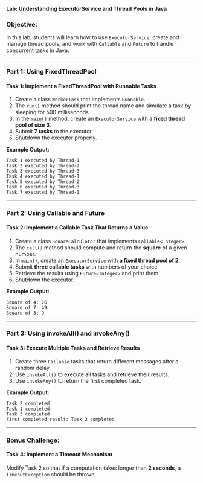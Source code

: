 **Lab: Understanding ExecutorService and Thread Pools in Java**

### **Objective:**
In this lab, students will learn how to use `ExecutorService`, create and manage thread pools, and work with `Callable` and `Future` to handle concurrent tasks in Java.

---
### **Part 1: Using FixedThreadPool**
#### **Task 1: Implement a FixedThreadPool with Runnable Tasks**
1. Create a class `WorkerTask` that implements `Runnable`.
2. The `run()` method should print the thread name and simulate a task by sleeping for 500 milliseconds.
3. In the `main()` method, create an `ExecutorService` with a **fixed thread pool of size 3**.
4. Submit **7 tasks** to the executor.
5. Shutdown the executor properly.

**Example Output:**
```
Task 1 executed by Thread-1
Task 2 executed by Thread-2
Task 3 executed by Thread-3
Task 4 executed by Thread-1
Task 5 executed by Thread-2
Task 6 executed by Thread-3
Task 7 executed by Thread-1
```
---
### **Part 2: Using Callable and Future**
#### **Task 2: Implement a Callable Task That Returns a Value**
1. Create a class `SquareCalculator` that implements `Callable<Integer>`.
2. The `call()` method should compute and return the **square** of a given number.
3. In `main()`, create an `ExecutorService` with **a fixed thread pool of 2**.
4. Submit **three callable tasks** with numbers of your choice.
5. Retrieve the results using `Future<Integer>` and print them.
6. Shutdown the executor.

**Example Output:**
```
Square of 4: 16
Square of 7: 49
Square of 3: 9
```
---
### **Part 3: Using invokeAll() and invokeAny()**
#### **Task 3: Execute Multiple Tasks and Retrieve Results**
1. Create three `Callable` tasks that return different messages after a random delay.
2. Use `invokeAll()` to execute all tasks and retrieve their results.
3. Use `invokeAny()` to return the first completed task.

**Example Output:**
```
Task 2 completed
Task 1 completed
Task 3 completed
First completed result: Task 2 completed
```

---
### **Bonus Challenge:**
#### **Task 4: Implement a Timeout Mechanism**
Modify Task 2 so that if a computation takes longer than **2 seconds**, a `TimeoutException` should be thrown.
